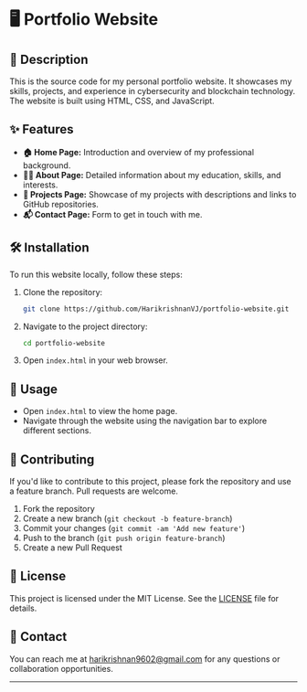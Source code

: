 
# 🖥️ Portfolio Website

## 📝 Description
This is the source code for my personal portfolio website. It showcases my skills, projects, and experience in cybersecurity and blockchain technology. The website is built using HTML, CSS, and JavaScript.

## ✨ Features
- **🏠 Home Page:** Introduction and overview of my professional background.
- **👨‍💼 About Page:** Detailed information about my education, skills, and interests.
- **📂 Projects Page:** Showcase of my projects with descriptions and links to GitHub repositories.
- **📬 Contact Page:** Form to get in touch with me.

## 🛠️ Installation
To run this website locally, follow these steps:

1. Clone the repository:
    ```bash
    git clone https://github.com/HarikrishnanVJ/portfolio-website.git
    ```
2. Navigate to the project directory:
    ```bash
    cd portfolio-website
    ```
3. Open `index.html` in your web browser.

## 🚀 Usage
- Open `index.html` to view the home page.
- Navigate through the website using the navigation bar to explore different sections.

## 🤝 Contributing
If you'd like to contribute to this project, please fork the repository and use a feature branch. Pull requests are welcome.

1. Fork the repository
2. Create a new branch (`git checkout -b feature-branch`)
3. Commit your changes (`git commit -am 'Add new feature'`)
4. Push to the branch (`git push origin feature-branch`)
5. Create a new Pull Request

## 📜 License
This project is licensed under the MIT License. See the [LICENSE](LICENSE) file for details.

## 📧 Contact
You can reach me at harikrishnan9602@gmail.com for any questions or collaboration opportunities.

---

